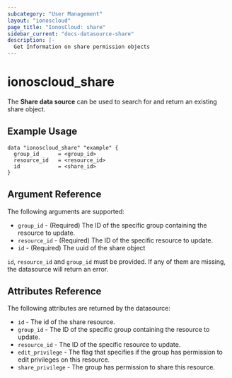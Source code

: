 ```yaml
---
subcategory: "User Management"
layout: "ionoscloud"
page_title: "IonosCloud: share"
sidebar_current: "docs-datasource-share"
description: |-
  Get Information on share permission objects
---
```


# ionoscloud\_share

The **Share data source** can be used to search for and return an existing share object.

## Example Usage

```hcl
data "ionoscloud_share" "example" {
  group_id      = <group_id>
  resource_id   = <resource_id>
  id			= <share_id>
}
```

## Argument Reference

The following arguments are supported:

* `group_id` - (Required) The ID of the specific group containing the resource to update.
* `resource_id` - (Required) The ID of the specific resource to update.
* `id` - (Required) The uuid of the share object


`id`, `resource_id` and `group_id` must be provided. If any of them are missing, the datasource will return an error.

## Attributes Reference

The following attributes are returned by the datasource:

* `id` - The id of the share resource.
* `group_id` - The ID of the specific group containing the resource to update.
* `resource_id` - The ID of the specific resource to update.
* `edit_privilege` - The flag that specifies if the group has permission to edit privileges on this resource.
* `share_privilege` - The group has permission to share this resource.